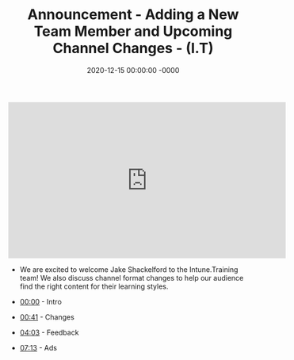 ﻿---
layout: post
title: "Announcement - Adding a New Team Member and Upcoming Channel Changes - (I.T)"
date: 2020-12-15 00:00:00 -0000
categories:
---

<iframe loading="lazy" width="560" height="315" src="https://www.youtube.com/embed/D-h02Kb82Tg" title="YouTube video player" frameborder="0" allow="accelerometer; autoplay; clipboard-write; encrypted-media; gyroscope; picture-in-picture" allowfullscreen></iframe>

 * We are excited to welcome Jake Shackelford to the Intune.Training team! We also discuss channel format changes to help our audience find the right content for their learning styles.

 * [00:00](https://www.youtube.com/watch?v=D-h02Kb82Tg&t=0s) - Intro
 * [00:41](https://www.youtube.com/watch?v=D-h02Kb82Tg&t=41s) - Changes
 * [04:03](https://www.youtube.com/watch?v=D-h02Kb82Tg&t=243s) - Feedback
 * [07:13](https://www.youtube.com/watch?v=D-h02Kb82Tg&t=433s) - Ads

